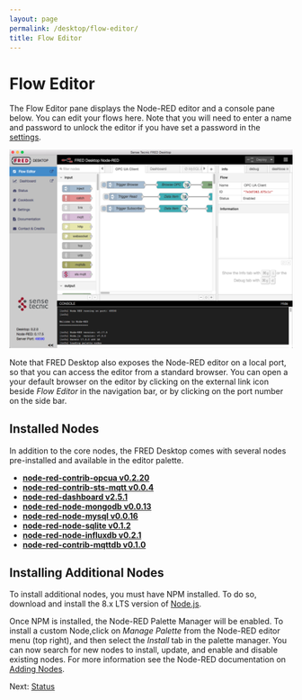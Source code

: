 ```yaml
---
layout: page
permalink: /desktop/flow-editor/
title: Flow Editor
---
```

# Flow Editor

The Flow Editor pane displays the Node-RED editor and a console pane below.  You can edit your flows here.  Note that you will need to enter a name and password to unlock the editor if you have set a password in the [settings](/desktop/settings).

![desktop-flow-editor.png](/assets/images/desktop-flow-editor.png)

Note that FRED Desktop also exposes the Node-RED editor on a local port, so that you can access the editor from a
standard browser.  You can open a your default browser on the editor by clicking on the external link icon beside *Flow Editor* in the navigation bar, or by clicking on the port number on the side bar.

## Installed Nodes

In addition to the core nodes, the FRED Desktop comes with several nodes pre-installed and available in the editor palette.

* **[node-red-contrib-opcua v0.2.20](https://flows.nodered.org/node/node-red-contrib-opcua)** 
* **[node-red-contrib-sts-mqtt v0.0.4](https://flows.nodered.org/node/node-red-contrib-sts-mqtt)**
* **[node-red-dashboard v2.5.1](https://flows.nodered.org/node/node-red-dashboard)** 
* **[node-red-node-mongodb v0.0.13](https://flows.nodered.org/node/node-red-node-mongodb)**
* **[node-red-node-mysql v0.0.16](https://flows.nodered.org/node/node-red-node-mysql)**
* **[node-red-node-sqlite v0.1.2](https://flows.nodered.org/node/node-red-node-sqlite)**
* **[node-red-node-influxdb v0.2.1](https://flows.nodered.org/node/node-red-contrib-influxdb)**
* **[node-red-contrib-mqttdb v0.1.0](https://flows.nodered.org/node/node-red-contrib-mqttdb)**

## Installing Additional Nodes

To install additional nodes, you must have NPM installed.  To do so, download and install the 8.x LTS version of [Node.js](https://nodejs.org/en/).

Once NPM is installed, the Node-RED Palette Manager will be enabled.  To install a custom Node,click on _Manage Palette_ from the Node-RED editor menu (top right), and then select the *Install* tab in the palette manager. You can now search for new nodes to install, update, and enable and disable existing nodes.  For more information see the Node-RED documentation on [Adding Nodes](https://nodered.org/docs/getting-started/adding-nodes).

Next: [Status](/desktop/dashboard)